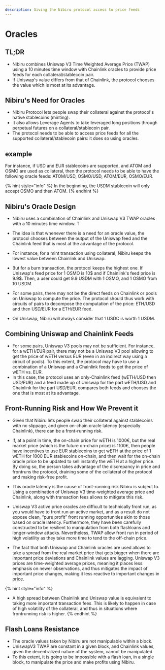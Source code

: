 ```yaml
---
description: Giving the Nibiru protocol access to price feeds
---
```


# Oracles

## TL;DR

- Nibiru combines Uniswap V3 Time Weighted Average Price \(TWAP\) using a 10 minutes time window with Chainlink oracles to provide price feeds for each collateral/stablecoin pair.
- If Uniswap's value differs from that of Chainlink, the protocol chooses the value which is most at its advantage.

## Nibiru's Need for Oracles

- Nibiru Protocol lets people swap their collateral against the protocol's native stablecoins \(minting\). 
- It also allows Leverage Agents to take leveraged long positions through perpetual futures on a collateral/stablecoin pair. 
- The protocol needs to be able to access price feeds for all the supported collateral/stablecoin pairs: it does so using oracles.

## example 
For instance, if USD and EUR stablecoins are supported, and ATOM and OSMO are used as collateral, then the protocol needs to be able to have the following oracle feeds: ATOM/USD, OSMO/USD, ATOM/EUR, OSMO/EUR.

{% hint style="info" %}
In the beginning, the USDM stablecoin will only accept OSMO and then ATOM.
{% endhint %}

## Nibiru's Oracle Design

- Nibiru uses a combination of Chainlink and Uniswap V3 TWAP oracles with a 10 minutes time window. T
- The idea is that whenever there is a need for an oracle value, the protocol chooses between the output of the Uniswap feed and the Chainlink feed that is most at the advantage of the protocol.

- For instance, for a mint transaction using collateral, Nibiru keeps the lowest value between Chainlink and Uniswap. 
- But for a burn transaction, the protocol keeps the highest one. If Uniswap's feed price for 1 OSMO is 10$ and if Chainlink's feed price is 9.9$. Then, a user could get 9.9 USDM with 1 OSMO, and 1 OSMO from 10 USDM.
- For some pairs, there may not be the direct feeds on Chainlink or pools on Uniswap to compute the price. The protocol should thus work with circuits of pairs to decompose the computation of the price: ETH/USD and then USD/EUR for a ETH/EUR feed.
- On Uniswap, Nibiru will always consider that 1 USDC is worth 1 USDM.

## Combining Uniswap and Chainlink Feeds

- For some pairs, Uniswap V3 pools may not be sufficient. For instance, for a wETH/EUR pair, there may not be a Uniswap V3 pool allowing to get the price of wETH versus EUR \(even in an indirect way using a circuit of pools\). To this extent, the protocol may have to use a combination of a Uniswap and a Chainlink feeds to get the price of wETH vs. EUR.
- In this case, the protocol uses an only-Chainlink feed \(wETH/USD then USD/EUR\) and a feed made up of Uniswap for the part wETH/USD and Chainlink for the part USD/EUR, compares both feeds and chooses the one that is most at its advantage.

## Front-Running Risk and How We Prevent it

- Given that Nibiru lets people swap their collateral against stablecoins with no slippage, and given on-chain oracle latency \(especially Chainlink\), there can be a front-running risk.

- If, at a point in time, the on-chain price for wETH is 1000€, but the real market price \(which is the future on-chain price\) is 1100€, then people have incentives to use EUR stablecoins to get wETH at the price of 1 wETH for 1000 EUR stablecoins on-chain, and then wait for the on-chain oracle price to be updated to sell instantly the wETH at a higher price. By doing so, the person takes advantage of the discrepancy in price and frontruns the protocol, draining some of the collateral of the protocol and making risk-free profit.

- This oracle latency is the cause of front-running risk Nibiru is subject to. Using a combination of Uniswap V3 time-weighted average price and Chainlink, along with transaction fees allows to mitigate this risk.

- Uniswap V3 active price oracles are difficult to technically front run, as you would have to front run an active market, and as a result do not expose clean, “pure profit” front running opportunities akin to those based on oracle latency. Furthermore, they have been carefully constructed to be resilient to manipulation from both flashloans and longer-window attacks. Nevertheless, TWAP allow front run in period of high volatility as they take more time to tend to the off-chain price.

- The fact that both Uniswap and Chainlink oracles are used allows to take a spread from the real market price that gets bigger when there are important price deviations and Chainlink values are lagging. Uniswap V3 prices are time-weighted average prices, meaning it places less emphasis on newer observations, and thus mitigates the impact of important price changes, making it less reactive to important changes in price.

{% hint style="info" %}
- A high spread between Chainlink and Uniswap value is equivalent to taking more important transaction fees. This is likely to happen in case of high volatility of the collateral, and thus in situations where frontrunning risk is higher.
{% endhint %}

## Flash Loans Resistance

- The oracle values taken by Nibiru are not manipulable within a block. 
- UniswapV3 TWAP are constant in a given block, and Chainlink values, given the decentralized nature of the system, cannot be manipulated. 
- To this extent, it is going to be impossible with a flash loan, in a single block, to manipulate the price and make profits using Nibiru.
